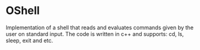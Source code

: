 # OShell
Implementation of a shell that reads and evaluates commands given by the user on standard input.
The code is written in c++ and supports:
cd, ls, sleep, exit and etc.
